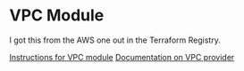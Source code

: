 # VPC Module
I got this from the AWS one out in the Terraform Registry.

[Instructions for VPC module](https://registry.terraform.io/modules/terraform-aws-modules/vpc/aws/latest)
[Documentation on VPC provider](https://registry.terraform.io/providers/hashicorp/aws/latest/docs/resources/vpc)